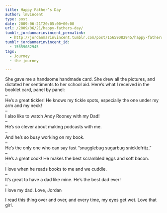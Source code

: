 ```yaml
---
title: Happy Father’s Day
author: lmvincent
type: post
date: 2009-06-21T20:05:00+00:00
url: /2009/06/21/happy-fathers-day/
tumblr_jordanmarinvincent_permalink:
  - http://jordanmarinvincent.tumblr.com/post/15659082945/happy-fathers-day
tumblr_jordanmarinvincent_id:
  - 15659082945
tags:
  - Journey
  - the journey

---
```

She gave me a handsome handmade card. She drew all the pictures, and dictated her sentiments to her school aid. Here&rsquo;s what I received in the booklet card, panel by panel:  
&ndash;  
He&rsquo;s a great tickler! He knows my tickle spots, especially the one under my arm and my neck!  
&ndash;  
I also like to watch Andy Rooney with my Dad!  
&ndash;  
He&rsquo;s so clever about making podcasts with me.  
&ndash;  
And he&rsquo;s so busy working on my book.  
&ndash;  
He&rsquo;s the only one who can say fast &ldquo;snugglebug sugarbug snicklefritz.&rdquo;  
&ndash;  
He&rsquo;s a great cook! He makes the best scrambled eggs and soft bacon.  
&ndash;  
I love when he reads books to me and we cuddle.  
&ndash;  
It&rsquo;s great to have a dad like mine. He&rsquo;s the best dad ever!  
&ndash;  
I love my dad. Love, Jordan

I read this thing over and over, and every time, my eyes get wet. Love that girl.

<div class="blogger-post-footer">
  <img loading="lazy" width="1" height="1" src="https://blogger.googleusercontent.com/tracker/9039099668816362935-78793760982237713?l=jordansjourney2.blogspot.com" alt="" />
</div>